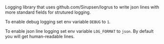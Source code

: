 Logging library that uses github.com/Sirupsen/logrus to write json lines with more standard fields for strutured logging.

To enable debug logging set env variable ```DEBUG``` to ```1```.

To enable json line logging set env variable ```LOG_FORMAT``` to ```json```. By default you will get human-readable lines.